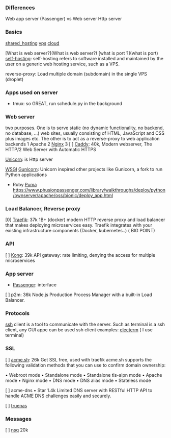 ###  Differences

Web app server (Passenger) vs Web server
Http server

### Basics

[shared_hosting](shared_hosting)
[vps](vps)
[cloud](cloud)

[What is web server?](What is web server?)
[what is port ?](what is port)
[self-hosting](https://www.computerhope.com/jargon/s/self-hosting.htm): self-hosting refers to software installed and maintained by the user on a generic web hosting service, such as a VPS.

reverse-proxy: Load multiple domain (subdomain) in the single VPS (droplet)

### Apps used on server

- tmux: so GREAT, run schedule.py in the background

### Web server
two purposes.
One is to serve static (no dynamic functionality, no backend, no database, …) web sites,
usually consisting of HTML, JavaScript and CSS plus images etc. The
other is to act as a reverse-proxy to web application backends
1 Apache
2 [Nginx](Nginx)
3 [ ] [Caddy](caddy): 40k, Modern webserver, The HTTP/2 Web Server with Automatic HTTPS

[Unicorn](Unicorn): is Http server

[WSGI](WSGI)
[Gunicorn](Gunicorn): Unicorn inspired other projects like Gunicorn, a fork to run Python applications

- Ruby
[Puma](Puma)
https://www.phusionpassenger.com/library/walkthroughs/deploy/python/ownserver/apache/oss/bionic/deploy_app.html

### Load Balancer, Reverse proxy

[0] [Traefik](traefik): 37k  1B+ (docker) modern HTTP reverse proxy and load balancer that makes deploying microservices easy. Traefik integrates with your existing infrastructure components (Docker, kubernetes..) ( BIG POINT)

### API

[ ] [Kong](kong): 39k API gateway: rate limiting, denying the access for multiple microservices

### App server

- [Passenger](app_server/Passenger): interface
 
[ ] p2m: 36k Node.js Production Process Manager with a built-in Load Balancer. 


### Protocols

[ssh](ssh/README) client is a tool to communicate with the server. Such as terminal is a ssh client, any GUI appc can be used ssh client
examples: [electerm](https://github.com/electerm/electerm#electerm) ( I use terminal)

### SSL

[ ] [acme.sh](https://www.youtube.com/watch?v=BYkBJ11gDIM): 26k Get SSL free, used with traefik
acme.sh supports the following validation methods that you can use to confirm domain ownership:

• Webroot mode
• Standalone mode
• Standalone tls-alpn mode
• Apache mode
• Nginx mode
• DNS mode
• DNS alias mode
• Stateless mode

[ ] acme-dns • Star 1.4k Limited DNS server with RESTful HTTP API to handle ACME DNS challenges easily and securely.

[ ] [truenas](https://www.youtube.com/watch?v=M3pKprTdNqQ)

### Messages

[ ] [nsq](https://nsq.io/overview/quick_start.html) 20k
